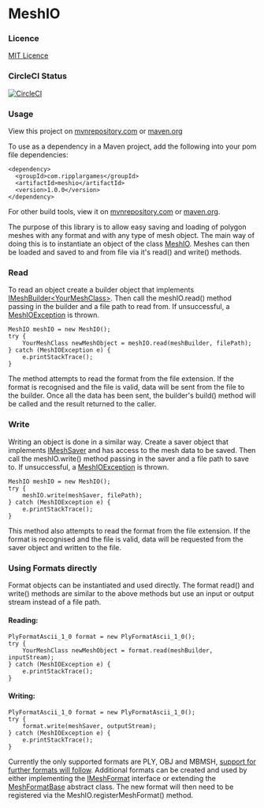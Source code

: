 # MeshIO
<h3>Licence</h3>

[MIT Licence](LICENSE)


<h3>CircleCI Status</h3>

[![CircleCI](https://circleci.com/gh/NathanJAdams/MeshIO/tree/master.svg?style=svg)](https://circleci.com/gh/NathanJAdams/MeshIO/tree/master)


<h3>Usage</h3>

View this project on [mvnrepository.com](https://mvnrepository.com/artifact/com.ripplargames/meshio)
or [maven.org](https://search.maven.org/#artifactdetails%7Ccom.ripplargames%7Cmeshio%7C1.0.0%7Cjar)

To use as a dependency in a Maven project, add the following into your pom file dependencies:

    <dependency>
      <groupId>com.ripplargames</groupId>
      <artifactId>meshio</artifactId>
      <version>1.0.0</version>
    </dependency>

For other build tools, view it on [mvnrepository.com](https://mvnrepository.com/artifact/com.ripplargames/meshio/1.0.0) or [maven.org](https://search.maven.org/#artifactdetails%7Ccom.ripplargames%7Cmeshio%7C1.0.0%7Cjar).

The purpose of this library is to allow easy saving and loading of polygon meshes with any format and with any type of mesh object.
The main way of doing this is to instantiate an object of the class [MeshIO](src/com/ripplargames/meshio/MeshIO.java).
Meshes can then be loaded and saved to and from file via it's read() and write() methods.


<h3>Read</h3>

To read an object create a builder object that implements [IMeshBuilder&lt;YourMeshClass&gt;](src/com/ripplargames/meshio/IMeshBuilder.java).
Then call the meshIO.read() method passing in the builder and a file path to read from.
If unsuccessful, a [MeshIOException](src/com/ripplargames/meshio/MeshIOException.java) is thrown.

    MeshIO meshIO = new MeshIO();
    try {
        YourMeshClass newMeshObject = meshIO.read(meshBuilder, filePath);
    } catch (MeshIOException e) {
        e.printStackTrace();
    }

The method attempts to read the format from the file extension.
If the format is recognised and the file is valid, data will be sent from the file to the builder.
Once all the data has been sent, the builder's build() method will be called and the result returned to the caller.


<h3>Write</h3>

Writing an object is done in a similar way.
Create a saver object that implements [IMeshSaver](src/com/ripplargames/meshio/IMeshSaver.java) and has access to the mesh data to be saved.
Then call the meshIO.write() method passing in the saver and a file path to save to.
If unsuccessful, a [MeshIOException](src/com/ripplargames/meshio/MeshIOException.java) is thrown.

    MeshIO meshIO = new MeshIO();
    try {
        meshIO.write(meshSaver, filePath);
    } catch (MeshIOException e) {
        e.printStackTrace();
    }

This method also attempts to read the format from the file extension.
If the format is recognised and the file is valid, data will be requested from the saver object and written to the file.


<h3>Using Formats directly</h3>

Format objects can be instantiated and used directly.
The format read() and write() methods are similar to the above methods but use an input or output stream instead of a file path.


<h4>Reading:</h4>

    PlyFormatAscii_1_0 format = new PlyFormatAscii_1_0();
    try {
        YourMeshClass newMeshObject = format.read(meshBuilder, inputStream);
    } catch (MeshIOException e) {
        e.printStackTrace();
    }

<h4>Writing:</h4>

    PlyFormatAscii_1_0 format = new PlyFormatAscii_1_0();
    try {
        format.write(meshSaver, outputStream);
    } catch (MeshIOException e) {
        e.printStackTrace();
    }

Currently the only supported formats are PLY, OBJ and MBMSH, [support for further formats will follow](TODO.md).
Additional formats can be created and used by either implementing the [IMeshFormat](src/com/ripplargames/meshio/IMeshFormat.java) interface or extending the [MeshFormatBase](src/com/ripplargames/meshio/MeshFormatBase.java) abstract class.
The new format will then need to be registered via the MeshIO.registerMeshFormat() method.